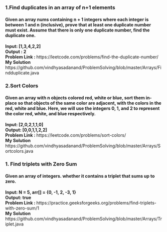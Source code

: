 
<h3> 1.Find duplicates in an array of n+1 elements </h3>
<h4> Given an array nums containing n + 1 integers where each integer is between 1 and n (inclusive), prove that at least one duplicate number must exist. Assume that there is only one duplicate number, find the duplicate one. </h4> 
<b>  Input: [1,3,4,2,2] </b> <br>
<b>Output : 2 </b> <br>
<b> Problem Link : </b>  https://leetcode.com/problems/find-the-duplicate-number/  <br>
<b> My Solution</b> https://github.com/vindhyasadanand/ProblemSolving/blob/master/Arrays/Findduplicate.java <br>

<h3> 2.Sort Colors</h3>
<h4> Given an array with n objects colored red, white or blue, sort them in-place so that objects of the same color are adjacent, with the colors in the red, white and blue. Here, we will use the integers 0, 1, and 2 to represent the color red, white, and blue respectively. </h4> 
<b>Input: [2,0,2,1,1,0]  </b> <br>
<b>Output: [0,0,1,1,2,2] </b> <br>
<b> Problem Link : </b>  https://leetcode.com/problems/sort-colors/ <br>
<b> My Solution</b> https://github.com/vindhyasadanand/ProblemSolving/blob/master/Arrays/Sortcolors.java <br>

<h3>1. Find triplets with Zero Sum</h3>
<h4> Given an array of integers. whether it contains a triplet that sums up to zero.</h4> 
<b> Input: N = 5, arr[] = {0, -1, 2, -3, 1}  </b> <br>
<b>Output: true  </b> <br>
<b> Problem Link : </b> https://practice.geeksforgeeks.org/problems/find-triplets-with-zero-sum/1    <br>
<b> My Solution</b> https://github.com/vindhyasadanand/ProblemSolving/blob/master/Arrays/Triplet.java <br>
